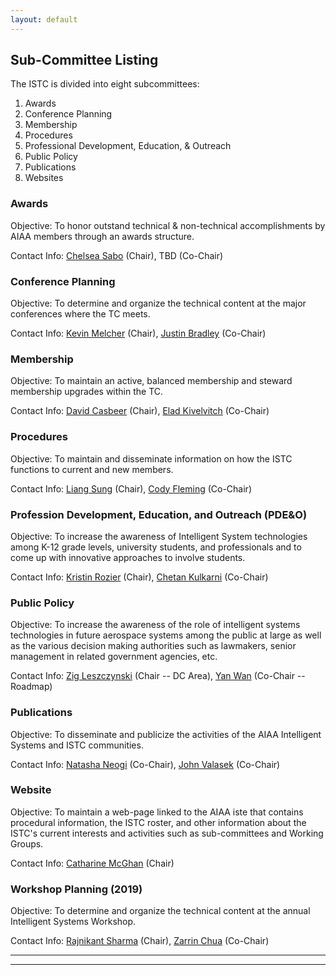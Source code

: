 ```yaml
---
layout: default
---
```


## Sub-Committee Listing
The ISTC is divided into eight subcommittees:
1. Awards
1. Conference Planning
1. Membership
1. Procedures
1. Professional Development, Education, & Outreach
1. Public Policy
1. Publications
1. Websites

### Awards
Objective:  To honor outstand technical & non-technical accomplishments by AIAA members through an awards structure.

Contact Info: <a href="mailto:">Chelsea Sabo</a> (Chair), TBD (Co-Chair)

### Conference Planning
Objective:  To determine and organize the technical content at the major conferences where the TC meets.

Contact Info: <a href="mailto:">Kevin Melcher</a> (Chair), <a href="mailto:">Justin Bradley</a> (Co-Chair)

### Membership
Objective:  To maintain an active, balanced membership and steward membership upgrades within the TC.

Contact Info: <a href="mailto:">David Casbeer</a> (Chair), <a href="mailto:">Elad Kivelvitch</a> (Co-Chair)

### Procedures
Objective:  To maintain and disseminate information on how the ISTC functions to current and new members.

Contact Info: <a href="mailto:">Liang Sung</a> (Chair), <a href="mailto:">Cody Fleming</a> (Co-Chair)

### Profession Development, Education, and Outreach (PDE&O)
Objective:  To increase the awareness of Intelligent System technologies among K-12 grade levels, university students, and professionals and to come up with innovative approaches to involve students.

Contact Info: <a href="mailto:">Kristin Rozier</a> (Chair), <a href="mailto:">Chetan Kulkarni</a> (Co-Chair)

### Public Policy
Objective:  To increase the awareness of the role of intelligent systems technologies in future aerospace systems among the public at large as well as the various decision making authorities such as lawmakers, senior management in related government agencies, etc.

Contact Info: <a href="mailto:">Zig Leszczynski</a> (Chair -- DC Area), <a href="mailto:">Yan Wan</a> (Co-Chair -- Roadmap)

### Publications
Objective:  To disseminate and publicize the activities of the AIAA Intelligent Systems and ISTC communities.

Contact Info:  <a href="mailto:">Natasha Neogi</a> (Co-Chair), <a href="mailto:">John Valasek</a> (Co-Chair)

### Website
Objective:  To maintain a web-page linked to the AIAA iste that contains procedural information, the ISTC roster, and other information about the ISTC's current interests and activities such as sub-committees and Working Groups.

Contact Info: <a href="mailto:">Catharine McGhan</a> (Chair)

### Workshop Planning (2019)
Objective:  To determine and organize the technical content at the annual Intelligent Systems Workshop.

Contact Info: <a href="mailto:">Rajnikant Sharma</a> (Chair), <a href="mailto:">Zarrin Chua</a> (Co-Chair)

* * *
* * *

<!-- --end-of-page-- -->
